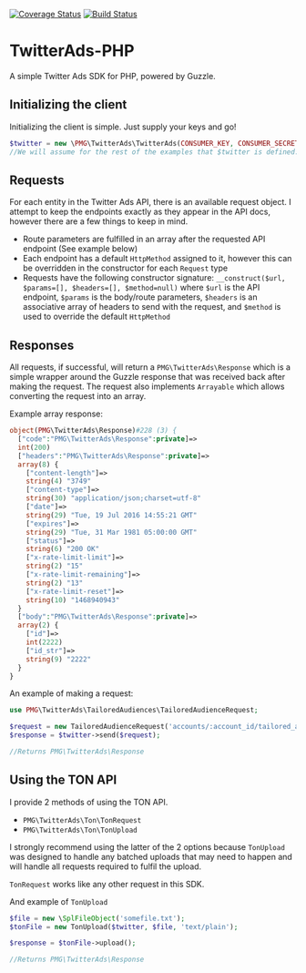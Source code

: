 [![Coverage Status](https://coveralls.io/repos/github/AgencyPMG/TwitterAds-PHP/badge.svg?branch=master)](https://coveralls.io/github/PMG/TwitterAds-PHP?branch=master)
[![Build Status](https://travis-ci.org/AgencyPMG/TwitterAds-PHP.svg?branch=master)](https://travis-ci.org/AgencyPMG/TwitterAds-PHP)

# TwitterAds-PHP
A simple Twitter Ads SDK for PHP, powered by Guzzle.

## Initializing the client
Initializing the client is simple. Just supply your keys and go!
```php
$twitter = new \PMG\TwitterAds\TwitterAds(CONSUMER_KEY, CONSUMER_SECRET, ACCESS_TOKEN, TOKEN_SECRET);
//We will assume for the rest of the examples that $twitter is defined.
```

## Requests
For each entity in the Twitter Ads API, there is an available request object.
I attempt to keep the endpoints exactly as they appear in the API docs, however there are a few things to keep in mind.

- Route parameters are fulfilled in an array after the requested API endpoint (See example below)
- Each endpoint has a default `HttpMethod` assigned to it, however this can be overridden in the constructor for each `Request` type
- Requests have the following constructor signature: `__construct($url, $params=[], $headers=[], $method=null)` where `$url` is the API endpoint, `$params` is the body/route parameters, `$headers` is an associative array of headers to send with the request, and `$method` is used to override the default `HttpMethod`

## Responses
All requests, if successful, will return a `PMG\TwitterAds\Response` which is a simple wrapper around the Guzzle response that was 
received back after making the request. The request also implements `Arrayable` which allows converting the request into an array.

Example array response:
```php
object(PMG\TwitterAds\Response)#228 (3) {
  ["code":"PMG\TwitterAds\Response":private]=>
  int(200)
  ["headers":"PMG\TwitterAds\Response":private]=>
  array(8) {
    ["content-length"]=>
    string(4) "3749"
    ["content-type"]=>
    string(30) "application/json;charset=utf-8"
    ["date"]=>
    string(29) "Tue, 19 Jul 2016 14:55:21 GMT"
    ["expires"]=>
    string(29) "Tue, 31 Mar 1981 05:00:00 GMT"
    ["status"]=>
    string(6) "200 OK"
    ["x-rate-limit-limit"]=>
    string(2) "15"
    ["x-rate-limit-remaining"]=>
    string(2) "13"
    ["x-rate-limit-reset"]=>
    string(10) "1468940943"
  }
  ["body":"PMG\TwitterAds\Response":private]=>
  array(2) {
    ["id"]=>
    int(2222)
    ["id_str"]=>
    string(9) "2222"
  }
}
```

An example of making a request:
```php
use PMG\TwitterAds\TailoredAudiences\TailoredAudienceRequest;

$request = new TailoredAudienceRequest('accounts/:account_id/tailored_audiences', ['account_id' => ACCOUNT]);
$response = $twitter->send($request);

//Returns PMG\TwitterAds\Response
```

## Using the TON API
I provide 2 methods of using the TON API.

- `PMG\TwitterAds\Ton\TonRequest`
- `PMG\TwitterAds\Ton\TonUpload`

I strongly recommend using the latter of the 2 options because `TonUpload` was designed to handle any batched uploads that may
need to happen and will handle all requests required to fulfil the upload.

`TonRequest` works like any other request in this SDK. 

And example of `TonUpload`
```php
$file = new \SplFileObject('somefile.txt');
$tonFile = new TonUpload($twitter, $file, 'text/plain');

$response = $tonFile->upload();

//Returns PMG\TwitterAds\Response
```

